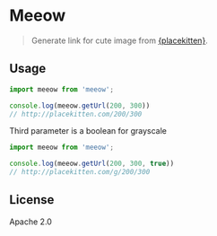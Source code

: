 # Meeow

> Generate link for cute image from [{placekitten}](http://placekitten.com).

## Usage

```js
import meeow from 'meeow';

console.log(meeow.getUrl(200, 300))
// http://placekitten.com/200/300
```

Third parameter is a boolean for grayscale
```js
import meeow from 'meeow';

console.log(meeow.getUrl(200, 300, true))
// http://placekitten.com/g/200/300
```

## License

Apache 2.0